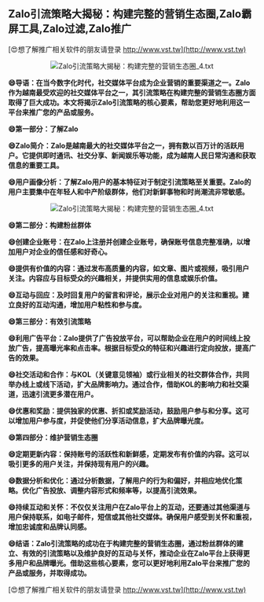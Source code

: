 ## **Zalo引流策略大揭秘：构建完整的营销生态圈,Zalo霸屏工具,Zalo过滤,Zalo推广**

[😍想了解推广相关软件的朋友请登录 http://www.vst.tw](http://www.vst.tw)

 <center><img src="https://vst.tw/MP4/tuiguang/png/0.png" alt="Zalo引流策略大揭秘：构建完整的营销生态圈_4.txt"></center>

**😄导语：在当今数字化时代，社交媒体平台成为企业营销的重要渠道之一。Zalo作为越南最受欢迎的社交媒体平台之一，其引流策略在构建完整的营销生态圈方面取得了巨大成功。本文将揭示Zalo引流策略的核心要素，帮助您更好地利用这一平台来推广您的产品或服务。**

**😄第一部分：了解Zalo**

**😄Zalo简介：Zalo是越南最大的社交媒体平台之一，拥有数以百万计的活跃用户。它提供即时通讯、社交分享、新闻娱乐等功能，成为越南人民日常沟通和获取信息的重要工具。**

**😄用户画像分析：了解Zalo用户的基本特征对于制定引流策略至关重要。Zalo的用户主要集中在年轻人和中产阶级群体，他们对新鲜事物和时尚潮流非常敏感。**

 <center><img src="https://vst.tw/MP4/tuiguang/png/0.png" alt="Zalo引流策略大揭秘：构建完整的营销生态圈_4.txt"></center>

**😄第二部分：构建粉丝群体**

**😄创建企业账号：在Zalo上注册并创建企业账号，确保账号信息完整准确，以增加用户对企业的信任感和好奇心。**

**😄提供有价值的内容：通过发布高质量的内容，如文章、图片或视频，吸引用户关注。内容应与目标受众的兴趣相关，并提供实用的信息或娱乐价值。**

**😄互动与回应：及时回复用户的留言和评论，展示企业对用户的关注和重视。建立良好的互动沟通，增加用户粘性和参与度。**

**😄第三部分：有效引流策略**

**😄利用广告平台：Zalo提供了广告投放平台，可以帮助企业在用户的时间线上投放广告，提高曝光率和点击率。根据目标受众的特征和兴趣进行定向投放，提高广告的效果。**

**😄社交活动和合作：与KOL（关键意见领袖）或行业相关的社交群体合作，共同举办线上或线下活动，扩大品牌影响力。通过合作，借助KOL的影响力和社交渠道，迅速引流更多潜在用户。**

**😄优惠和奖励：提供独家的优惠、折扣或奖励活动，鼓励用户参与和分享。这可以增加用户参与度，并促使他们分享活动信息，扩大品牌曝光度。**

**😄第四部分：维护营销生态圈**

**😄定期更新内容：保持账号的活跃性和新鲜感，定期发布有价值的内容。这可以吸引更多的用户关注，并保持现有用户的兴趣。**

**😄数据分析和优化：通过分析数据，了解用户的行为和偏好，并相应地优化策略。优化广告投放、调整内容形式和频率等，以提高引流效果。**

**😄持续互动和关怀：不仅仅关注用户在Zalo平台上的互动，还要通过其他渠道与用户保持联系，如电子邮件，短信或其他社交媒体。确保用户感受到关怀和重视，增加忠诚度和品牌认同感。**

**😄结语：Zalo引流策略的成功在于构建完整的营销生态圈，通过粉丝群体的建立、有效的引流策略以及维护良好的互动与关怀，推动企业在Zalo平台上获得更多用户和品牌曝光。借助这些核心要素，您可以更好地利用Zalo平台来推广您的产品或服务，并取得成功。**

[😍想了解推广相关软件的朋友请登录 http://www.vst.tw](http://www.vst.tw)



